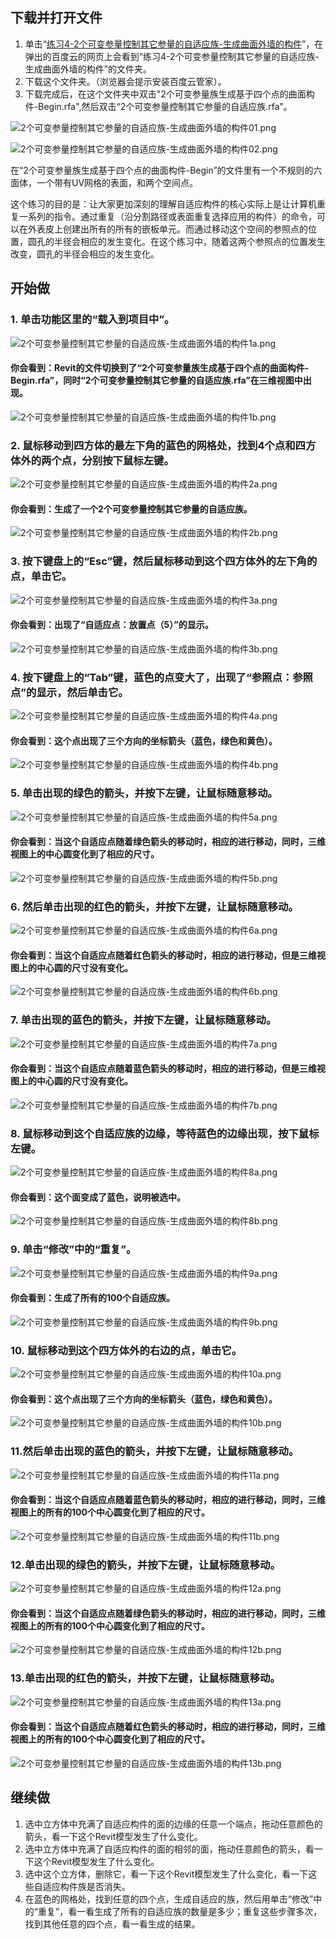 ## 下载并打开文件

1. 单击“[练习4-2个可变参量控制其它参量的自适应族-生成曲面外墙的构件](http://pan.baidu.com/s/1qXqYRkK)”，在弹出的百度云的网页上会看到“练习4-2个可变参量控制其它参量的自适应族-生成曲面外墙的构件”的文件夹。
2. 下载这个文件夹。（浏览器会提示安装百度云管家）。
3. 下载完成后，在这个文件夹中双击"2个可变参量族生成基于四个点的曲面构件-Begin.rfa",然后双击“2个可变参量控制其它参量的自适应族.rfa”。

![2个可变参量控制其它参量的自适应族-生成曲面外墙的构件01.png](/images/2个可变参量控制其它参量的自适应族-生成曲面外墙的构件/2个可变参量控制其它参量的自适应族-生成曲面外墙的构件01.png)

![2个可变参量控制其它参量的自适应族-生成曲面外墙的构件02.png](/images/2个可变参量控制其它参量的自适应族-生成曲面外墙的构件/2个可变参量控制其它参量的自适应族-生成曲面外墙的构件02.png)

在“2个可变参量族生成基于四个点的曲面构件-Begin”的文件里有一个不规则的六面体，一个带有UV网格的表面，和两个空间点。

这个练习的目的是：让大家更加深刻的理解自适应构件的核心实际上是让计算机重复一系列的指令。通过重复（沿分割路径或表面重复选择应用的构件）的命令，可以在外表皮上创建出所有的所有的嵌板单元。而通过移动这个空间的参照点的位置，圆孔的半径会相应的发生变化。在这个练习中，随着这两个参照点的位置发生改变，圆孔的半径会相应的发生变化。

## 开始做

### 1. 单击功能区里的“载入到项目中”。

![2个可变参量控制其它参量的自适应族-生成曲面外墙的构件1a.png](/images/2个可变参量控制其它参量的自适应族-生成曲面外墙的构件/2个可变参量控制其它参量的自适应族-生成曲面外墙的构件1a.png)

#### 你会看到：Revit的文件切换到了“2个可变参量族生成基于四个点的曲面构件-Begin.rfa”，同时“2个可变参量控制其它参量的自适应族.rfa”在三维视图中出现。

![2个可变参量控制其它参量的自适应族-生成曲面外墙的构件1b.png](/images/2个可变参量控制其它参量的自适应族-生成曲面外墙的构件/2个可变参量控制其它参量的自适应族-生成曲面外墙的构件1b.png)

### 2. 鼠标移动到四方体的最左下角的蓝色的网格处，找到4个点和四方体外的两个点，分别按下鼠标左键。

![2个可变参量控制其它参量的自适应族-生成曲面外墙的构件2a.png](/images/2个可变参量控制其它参量的自适应族-生成曲面外墙的构件/2个可变参量控制其它参量的自适应族-生成曲面外墙的构件2a.png)

#### 你会看到：生成了一个2个可变参量控制其它参量的自适应族。

![2个可变参量控制其它参量的自适应族-生成曲面外墙的构件2b.png](/images/2个可变参量控制其它参量的自适应族-生成曲面外墙的构件/2个可变参量控制其它参量的自适应族-生成曲面外墙的构件2b.png)

### 3. 按下键盘上的“Esc”键，然后鼠标移动到这个四方体外的左下角的点，单击它。

![2个可变参量控制其它参量的自适应族-生成曲面外墙的构件3a.png](/images/2个可变参量控制其它参量的自适应族-生成曲面外墙的构件/2个可变参量控制其它参量的自适应族-生成曲面外墙的构件3a.png)

#### 你会看到：出现了“自适应点：放置点（5）”的显示。

![2个可变参量控制其它参量的自适应族-生成曲面外墙的构件3b.png](/images/2个可变参量控制其它参量的自适应族-生成曲面外墙的构件/2个可变参量控制其它参量的自适应族-生成曲面外墙的构件3b.png)

### 4. 按下键盘上的“Tab”键，蓝色的点变大了，出现了“参照点：参照点”的显示，然后单击它。

![2个可变参量控制其它参量的自适应族-生成曲面外墙的构件4a.png](/images/2个可变参量控制其它参量的自适应族-生成曲面外墙的构件/2个可变参量控制其它参量的自适应族-生成曲面外墙的构件4a.png)

#### 你会看到：这个点出现了三个方向的坐标箭头（蓝色，绿色和黄色）。

![2个可变参量控制其它参量的自适应族-生成曲面外墙的构件4b.png](/images/2个可变参量控制其它参量的自适应族-生成曲面外墙的构件/2个可变参量控制其它参量的自适应族-生成曲面外墙的构件4b.png)

### 5. 单击出现的绿色的箭头，并按下左键，让鼠标随意移动。

![2个可变参量控制其它参量的自适应族-生成曲面外墙的构件5a.png](/images/2个可变参量控制其它参量的自适应族-生成曲面外墙的构件/2个可变参量控制其它参量的自适应族-生成曲面外墙的构件5a.png)

#### 你会看到：当这个自适应点随着绿色箭头的移动时，相应的进行移动，同时，三维视图上的中心圆变化到了相应的尺寸。

![2个可变参量控制其它参量的自适应族-生成曲面外墙的构件5b.png](/images/2个可变参量控制其它参量的自适应族-生成曲面外墙的构件/2个可变参量控制其它参量的自适应族-生成曲面外墙的构件5b.png)

### 6. 然后单击出现的红色的箭头，并按下左键，让鼠标随意移动。

![2个可变参量控制其它参量的自适应族-生成曲面外墙的构件6a.png](/images/2个可变参量控制其它参量的自适应族-生成曲面外墙的构件/2个可变参量控制其它参量的自适应族-生成曲面外墙的构件6a.png)

#### 你会看到：当这个自适应点随着红色箭头的移动时，相应的进行移动，但是三维视图上的中心圆的尺寸没有变化。

![2个可变参量控制其它参量的自适应族-生成曲面外墙的构件6b.png](/images/2个可变参量控制其它参量的自适应族-生成曲面外墙的构件/2个可变参量控制其它参量的自适应族-生成曲面外墙的构件6b.png)

### 7. 单击出现的蓝色的箭头，并按下左键，让鼠标随意移动。

![2个可变参量控制其它参量的自适应族-生成曲面外墙的构件7a.png](/images/2个可变参量控制其它参量的自适应族-生成曲面外墙的构件/2个可变参量控制其它参量的自适应族-生成曲面外墙的构件7a.png)

#### 你会看到：当这个自适应点随着蓝色箭头的移动时，相应的进行移动，但是三维视图上的中心圆的尺寸没有变化。

![2个可变参量控制其它参量的自适应族-生成曲面外墙的构件7b.png](/images/2个可变参量控制其它参量的自适应族-生成曲面外墙的构件/2个可变参量控制其它参量的自适应族-生成曲面外墙的构件7b.png)

### 8. 鼠标移动到这个自适应族的边缘，等待蓝色的边缘出现，按下鼠标左键。

![2个可变参量控制其它参量的自适应族-生成曲面外墙的构件8a.png](/images/2个可变参量控制其它参量的自适应族-生成曲面外墙的构件/2个可变参量控制其它参量的自适应族-生成曲面外墙的构件8a.png)

#### 你会看到：这个面变成了蓝色，说明被选中。

![2个可变参量控制其它参量的自适应族-生成曲面外墙的构件8b.png](/images/2个可变参量控制其它参量的自适应族-生成曲面外墙的构件/2个可变参量控制其它参量的自适应族-生成曲面外墙的构件8b.png)

### 9. 单击“修改”中的“重复”。

![2个可变参量控制其它参量的自适应族-生成曲面外墙的构件9a.png](/images/2个可变参量控制其它参量的自适应族-生成曲面外墙的构件/2个可变参量控制其它参量的自适应族-生成曲面外墙的构件9a.png)

#### 你会看到：生成了所有的100个自适应族。

![2个可变参量控制其它参量的自适应族-生成曲面外墙的构件9b.png](/images/2个可变参量控制其它参量的自适应族-生成曲面外墙的构件/2个可变参量控制其它参量的自适应族-生成曲面外墙的构件9b.png)

### 10. 鼠标移动到这个四方体外的右边的点，单击它。

![2个可变参量控制其它参量的自适应族-生成曲面外墙的构件10a.png](/images/2个可变参量控制其它参量的自适应族-生成曲面外墙的构件/2个可变参量控制其它参量的自适应族-生成曲面外墙的构件10a.png)

#### 你会看到：这个点出现了三个方向的坐标箭头（蓝色，绿色和黄色）。

![2个可变参量控制其它参量的自适应族-生成曲面外墙的构件10b.png](/images/2个可变参量控制其它参量的自适应族-生成曲面外墙的构件/2个可变参量控制其它参量的自适应族-生成曲面外墙的构件10b.png)

### 11.然后单击出现的蓝色的箭头，并按下左键，让鼠标随意移动。

![2个可变参量控制其它参量的自适应族-生成曲面外墙的构件11a.png](/images/2个可变参量控制其它参量的自适应族-生成曲面外墙的构件/2个可变参量控制其它参量的自适应族-生成曲面外墙的构件11a.png)

#### 你会看到：当这个自适应点随着蓝色箭头的移动时，相应的进行移动，同时，三维视图上的所有的100个中心圆变化到了相应的尺寸。

![2个可变参量控制其它参量的自适应族-生成曲面外墙的构件11b.png](/images/2个可变参量控制其它参量的自适应族-生成曲面外墙的构件/2个可变参量控制其它参量的自适应族-生成曲面外墙的构件11b.png)

### 12.单击出现的绿色的箭头，并按下左键，让鼠标随意移动。

![2个可变参量控制其它参量的自适应族-生成曲面外墙的构件12a.png](/images/2个可变参量控制其它参量的自适应族-生成曲面外墙的构件/2个可变参量控制其它参量的自适应族-生成曲面外墙的构件12a.png)

#### 你会看到：当这个自适应点随着绿色箭头的移动时，相应的进行移动，同时，三维视图上的所有的100个中心圆变化到了相应的尺寸。

![2个可变参量控制其它参量的自适应族-生成曲面外墙的构件12b.png](/images/2个可变参量控制其它参量的自适应族-生成曲面外墙的构件/2个可变参量控制其它参量的自适应族-生成曲面外墙的构件12b.png)

### 13.单击出现的红色的箭头，并按下左键，让鼠标随意移动。

![2个可变参量控制其它参量的自适应族-生成曲面外墙的构件13a.png](/images/2个可变参量控制其它参量的自适应族-生成曲面外墙的构件/2个可变参量控制其它参量的自适应族-生成曲面外墙的构件13a.png)

#### 你会看到：当这个自适应点随着红色箭头的移动时，相应的进行移动，同时，三维视图上的所有的100个中心圆变化到了相应的尺寸。

![2个可变参量控制其它参量的自适应族-生成曲面外墙的构件13b.png](/images/2个可变参量控制其它参量的自适应族-生成曲面外墙的构件/2个可变参量控制其它参量的自适应族-生成曲面外墙的构件13b.png)

## 继续做

1. 选中立方体中充满了自适应构件的面的边缘的任意一个端点，拖动任意颜色的箭头，看一下这个Revit模型发生了什么变化。
2. 选中立方体中充满了自适应构件的面的相邻的面，拖动任意颜色的箭头，看一下这个Revit模型发生了什么变化。
3. 选中这个立方体，删除它，看一下这个Revit模型发生了什么变化，看一下这些自适应构件族是否消失。
4. 在蓝色的网格处，找到任意的四个点，生成自适应的族，然后用单击“修改”中的“重复”，看一看生成了所有的自适应族的数量是多少；重复这些步骤多次，找到其他任意的四个点，看一看生成的结果。







